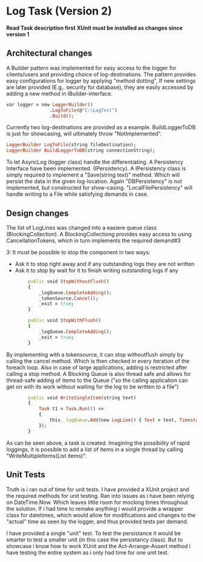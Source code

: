 # Log	Task (Version 2)
**Read Task description first**
**XUnit must be installed as changes since version 1**


## Architectural changes

A Builder pattern was implemented for easy access to the logger for clients/users and providing choice of log-destinations.
The pattern provides easy configurations for logger by applying "method dotting", If new settings are later provided (E.g,. security for database), 
they are easily accessed by adding a new method in IBuilder-interface.
```ruby
var logger = new LoggerBuilder()
                .LogToFile(@"C:\LogTest")
                .Build();
```

Currently two log-destinations are provided as a example. BuildLoggerToDB is just for showcasing, will ultimately throw "NotImplemented".
```ruby
LoggerBuilder LogToFile(string fileDestination);
LoggerBuilder BuildLoggerToDB(string connectionString);
```

To let AsyncLog (logger class) handle the differentiating. A Persistency Interface have been implemented. (IPersistency). 
A IPersistency class is simply required to implement a "Save(string text)" method. Which will persist the data in the given log-location.
Again "DBPersistency" is not implemented, but constructed for show-casing. 
"LocalFilePersistency" will handle writing to a File while satisfying demands in case. 

## Design changes
The list of LogLines was changed into a easiere queue class (BlockingCollection). 
A BlockingCollectiong provides easy access to using CancellationTokens, which in turn implements the required demand#3

3: It must be possible to stop the component in two ways:
* Ask it to stop right away and if any outstanding logs they are not written
* Ask it to stop by wait for it to finish writing outstanding logs if any

```ruby
        public void StopWithoutFlush()
        {
            _logQueue.CompleteAdding();
            _tokenSource.Cancel();
            _exit = true;
        }

        public void StopWithFlush()
        {
            _logQueue.CompleteAdding();
            _exit = true;
        }
```
By implementing with a tokensource, it can stop withoutflush simply by calling the cancel method. Which is then checked in every iteration of the foreach loop.
Also in case of large applications, adding is restricted after calling a stop method. 
A Blocking Queue is also thread safe and allows for thread-safe adding of items to the Queue ("so the calling application can get on with its 
work without waiting for the log to be written to a file")

```ruby
        public void WriteSingleItem(string text)
        {
            Task t1 = Task.Run(() =>
            {
                this._logQueue.Add(new LogLine() { Text = text, Timestamp = DateTime.Now });
            });
        }
```
As can be seen above, a task is created. Imagining the possibility of rapid loggings, it is possible to add a list of items in a single thread by calling "WriteMultipleItems(List<string> items)".
  
## Unit Tests

Truth is i ran out of time for unit tests. 
I have provided a XUnit project and the required methods for unit testing.
Ran into issues as i have been relying on DateTime.Now. Which leaves little room for mocking times throughout the solution. 
If i had time to remake anything i would provide a wrapper class for datetimes, which would allow for modifications and changes to the "actual" time as seen by the logger, and thus provided tests per demand. 

I have provided a single "unit" test. To test the persistance it would be smarter to test a smaller unit (in this case the persistancy class). 
But to showcase i know how to work XUnit and the Act-Arrange-Assert method i have testing the entire system as i only had time for one unit test. 

